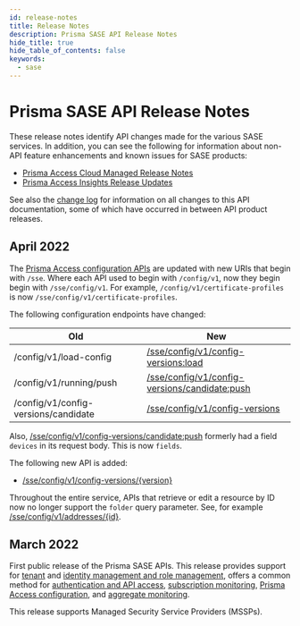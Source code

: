 ```yaml
---
id: release-notes
title: Release Notes
description: Prisma SASE API Release Notes
hide_title: true
hide_table_of_contents: false
keywords:
  - sase
---
```


# Prisma SASE API Release Notes

These release notes identify API changes made for the various SASE services. In addition, you can
see the following for information about non-API feature enhancements and known issues for SASE products:

- [Prisma Access Cloud Managed Release Notes](https://docs.paloaltonetworks.com/prisma/prisma-access/prisma-access-cloud-managed-release-notes/release-information)
- [Prisma Access Insights Release Updates](https://docs.paloaltonetworks.com/prisma/prisma-access/prisma-access-insights/insights/app-updates)

See also the [change log](/sase/docs/release-notes/changelog) for information on all changes to this API documentation, some of which have
occurred in between API product releases.

## April 2022

The [Prisma Access configuration APIs](/sase/docs/prisma-access-config)
are updated with new URIs that begin with `/sse`. Where each API used to begin with `/config/v1`, now they begin
begin with `/sse/config/v1`. For example, `/config/v1/certificate-profiles` is now
`/sse/config/v1/certificate-profiles`.

The following configuration endpoints have changed:

| Old                                  | New                                                                                                              |
| ------------------------------------ | ---------------------------------------------------------------------------------------------------------------- |
| /config/v1/load-config               | [/sse/config/v1/config-versions:load](/sase/api/prisma-access-config/load-a-configuration)                       |
| /config/v1/running/push              | [/sse/config/v1/config-versions/candidate:push](/sase/api/prisma-access-config/push-the-candidate-configuration) |
| /config/v1/config-versions/candidate | [/sse/config/v1/config-versions](/sase/api/prisma-access-config/list-the-candidate-configurations)               |

Also, [/sse/config/v1/config-versions/candidate:push](/sase/api/prisma-access-config/get-a-configuration-by-version)
formerly had a field `devices` in its request body. This is now `fields`.

The following new API is added:

- [/sse/config/v1/config-versions/{version}](/sase/api/prisma-access-config/get-a-configuration-by-version)

Throughout the entire service, APIs that retrieve or edit a resource by ID now no longer support the
`folder` query parameter. See, for example [/sse/config/v1/addresses/{id}](/sase/api/prisma-access-config/get-an-address-by-id).

## March 2022

First public release of the Prisma SASE APIs. This release provides support for
[tenant](/sase/docs/tenant-service-groups) and
[identity management and role management](/sase/docs/roles),
offers a common method for
[authentication and API access](/sase/docs/api-call),
[subscription monitoring](/sase/api/subscription/introduction),
[Prisma Access configuration](/sase/docs/prisma-access-config),
and [aggregate monitoring](/sase/docs/mt-monitor).

This release supports Managed Security Service Providers (MSSPs).
